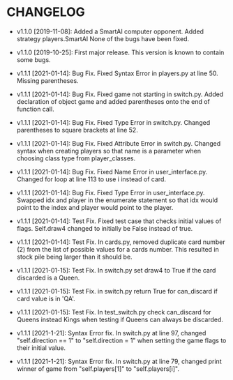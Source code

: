 # CHANGELOG

* v1.1.0 [2019-11-08]: Added a SmartAI computer opponent.
  Added strategy players.SmartAI
  None of the bugs have been fixed.

* v1.1.0 [2019-10-25]: First major release.
  This version is known to contain some bugs.

* v1.1.1 [2021-01-14]: Bug Fix. Fixed Syntax Error in players.py
  at line 50. Missing parentheses.
  
* v1.1.1 [2021-01-14]: Bug Fix. Fixed game not starting in switch.py. Added
  declaration of object game and added parentheses onto the end of
  function call.
  
* v1.1.1 [2021-01-14]: Bug Fix. Fixed Type Error in switch.py. Changed
  parentheses to square brackets at line 52.
  
* v1.1.1 [2021-01-14]: Bug Fix. Fixed Attribute Error in switch.py. Changed syntax when
  creating players so that name is a parameter when choosing class type from player_classes. 
  
* v1.1.1 [2021-01-14]: Bug Fix. Fixed Name Error in user_interface.py. Changed for loop
  at line 113 to use i instead of card.
  
* v1.1.1 [2021-01-14]: Bug Fix. Fixed Type Error in user_interface.py. Swapped idx and player
  in the enumerate statement so that idx would point to the index and player would point to the player.
  
* v1.1.1 [2021-01-14]: Test Fix. Fixed test case that checks initial values of flags. Self.draw4 changed to
  initially be False instead of true.  
  
* v1.1.1 [2021-01-14]: Test Fix. In cards.py, removed duplicate card number (2) from the list of
  possible values for a cards number. This resulted in stock pile being larger than it should be.
  
* v1.1.1 [2021-01-15]: Test Fix. In switch.py set draw4 to True if the card discarded is a Queen.

* v1.1.1 [2021-01-15]: Test Fix. in switch.py return True for can_discard if card value is in 'QA'.

* v1.1.1 [2021-01-15]: Test Fix. In test_switch.py check can_discard for Queens instead Kings when testing if 
  Queens can always be discarded.
  
* v1.1.1 [2021-1-21]: Syntax Error fix. In switch.py at line 97, changed "self.direction == 1" to 
  "self.direction = 1" when setting the game flags to their initial value.
    
* v1.1.1 [2021-1-21]: Syntax Error fix. In switch.py at line 79, changed print winner of game from 
  "self.players[1]" to "self.players[i]".